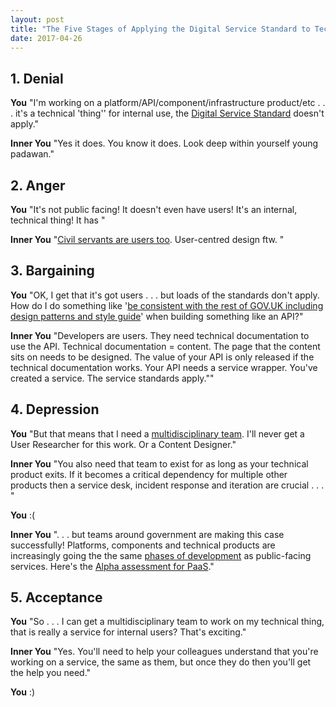 ```yaml
---
layout: post
title: "The Five Stages of Applying the Digital Service Standard to Technical Stuff"
date: 2017-04-26
---
```


## 1. Denial

**You** "I'm working on a platform/API/component/infrastructure product/etc . . . it's a technical 'thing'' for internal use, the [Digital Service Standard](https://www.gov.uk/service-manual/service-standard) doesn't apply."

**Inner You** "Yes it does. You know it does. Look deep within yourself young padawan."

## 2. Anger

**You** "It's not public facing! It doesn't even have users! It's an internal, technical thing! It has "

**Inner You** "[Civil servants are users too](https://gds.blog.gov.uk/2015/09/28/civil-servants-are-users-too/). User-centred design ftw. "

## 3. Bargaining

**You** "OK, I get that it's got users . . . but loads of the standards don't apply. How do I do something like '[be consistent with the rest of GOV.UK including design patterns and style guide](https://www.gov.uk/service-manual/service-standard/make-the-user-experience-consistent-with-govuk)' when building something like an API?"

**Inner You** "Developers are users. They need technical documentation to use the API. Technical documentation = content. The page that the content sits on needs to be designed. The value of your API is only released if the technical documentation works. Your API needs a service wrapper. You've created a service. The service standards apply.""

## 4. Depression

**You** "But that means that I need a [multidisciplinary team](https://www.gov.uk/service-manual/service-standard/have-a-multidisciplinary-team). I'll never get a User Researcher for this work. Or a Content Designer."

**Inner You** "You also need that team to exist for as long as your technical product exits. If it becomes a critical dependency for multiple other products then a service desk, incident response and iteration are crucial . . . "

**You** :(

**Inner You** ". . . but teams around government are making this case successfully! Platforms, components and technical products are increasingly going the the same [phases of development](https://www.gov.uk/service-manual/agile-delivery) as public-facing services. Here's the [Alpha assessment for PaaS](https://www.gov.uk/service-standard-reports/platform-as-a-service-paas)."

## 5. Acceptance

**You** "So . . . I can get a multidisciplinary team to work on my technical thing, that is really a service for internal users? That's exciting."

**Inner You** "Yes. You'll need to help your colleagues understand that you're working on a service, the same as them, but once they do then you'll get the help you need."

**You** :)
